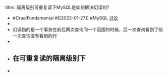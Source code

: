 title:: 隔离级别可重复读下MySQL是如何解决幻读的?

- #CruelFundamental #[[2022-01-27]] #MySQL [讨论](https://github.com/Monsooooon/CruelFundamental/tree/main/homework/202201/27)
-
- 幻读指的是一个事务在前后两次查询同一个范围的时候，后一次查询看到了前一次查询没有看到的行
-
- 在可重复读的隔离级别下
	-
-
